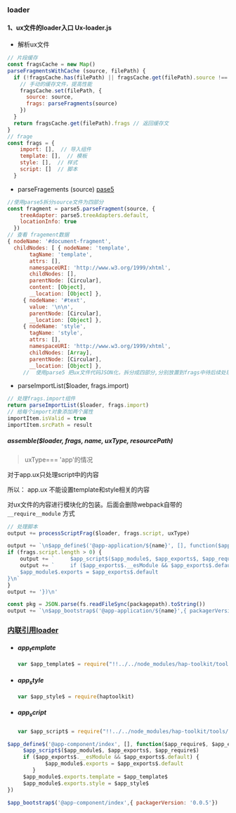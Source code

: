 ### loader



#### 1、ux文件的loader入口 Ux-loader.js



* 解析ux文件

```javascript
// 片段缓存
const fragsCache = new Map()
parseFragmentsWithCache (source, filePath) {
  if (!fragsCache.has(filePath) || fragsCache.get(filePath).source !== source) {
    // 手动的缓存文件，提高性能
    fragsCache.set(filePath, {
      source: source,
      frags: parseFragments(source)
    })
  }
  return fragsCache.get(filePath).frags // 返回缓存文
}
// frage 
const frags = {
    import: [],  // 导入组件
    template: [],  // 模板
    style: [],  // 样式
    script: []  // 脚本
  }
```



* parseFragements (source) [pase5](https://github.com/inikulin/parse5/blob/master/packages/parse5/docs/index.md#parsefragment)

```javascript
//使用parse5拆分source文件为四部分
const fragment = parse5.parseFragment(source, {
    treeAdapter: parse5.treeAdapters.default,
    locationInfo: true
  })
// 查看 fragement数据
{ nodeName: '#document-fragment',
  childNodes: [ { nodeName: 'template', 
       tagName: 'template',
       attrs: [],
       namespaceURI: 'http://www.w3.org/1999/xhtml',
       childNodes: [],
       parentNode: [Circular],
       content: [Object], 
       __location: [Object] },
     { nodeName: '#text',
       value: '\n\n',
       parentNode: [Circular],
       __location: [Object] },
     { nodeName: 'style',
       tagName: 'style',
       attrs: [],
       namespaceURI: 'http://www.w3.org/1999/xhtml',
       childNodes: [Array],
       parentNode: [Circular],
       __location: [Object] },
     //  使用parse5 把ux文件代码JSON化，拆分成四部分,分别放置到frags中待后续处理
```



* parseImportList($loader, frags.import)

```javascript
// 处理frags.import组件
return parseImportList($loader, frags.import)
// 给每个import对象添加两个属性
importItem.isValid = true
importItem.srcPath = result
```



##### assemble($loader, frags, name, uxType, resourcePath)

> uxType=== 'app'的情况

对于app.ux只处理script中的内容

所以： app.ux 不能设置template和style相关的内容

对ux文件的内容进行模块化的包装。后面会删除webpack自带的	`__require__module` 方式

```javascript
// 处理脚本
output += processScriptFrag($loader, frags.script, uxType)

output += `\n$app_define$('@app-application/${name}', [], function($app_require$, $app_exports$, $app_module$){\n`
if (frags.script.length > 0) {
    output += `     $app_script$($app_module$, $app_exports$, $app_require$)\n`
    output += `     if ($app_exports$.__esModule && $app_exports$.default) {
    $app_module$.exports = $app_exports$.default
}\n`
}
output += '})\n'

const pkg = JSON.parse(fs.readFileSync(packagepath).toString())
output += `\n$app_bootstrap$('@app-application/${name}',{ packagerVersion: '${pkg.subversion.packager}'})\n`

```



### [内联引用loader](https://webpack.docschina.org/concepts/loaders/#%E5%86%85%E8%81%94)

* #### $app_template$

  ```javascript
  var $app_template$ = require("!!../../node_modules/hap-toolkit/tools/packager/webpack/loader/json-loader.js!../../node_modules/hap-toolkit/tools/packager/webpack/loader/template-loader.js!../../node_modules/hap-toolkit/tools/packager/webpack/loader/fragment-loader.js?index=0&type=template!./index.ux?uxType=page")
  ```

* #### $app_style$

  ```javascript
  var $app_style$ = require(haptoolkit)
  ```

* ##### $app_script$

  ```javascript
  var $app_script$ = require("!!../../node_modules/hap-toolkit/tools/packager/webpack/loader/script-loader.js!../../node_modules/babel-loader?presets[]=/Users/chenyong/Work/project/demo/node_modules/babel-preset-env&presets=/Users/chenyong/Work/project/demo/node_modules/babel-preset-env&plugins[]=/Users/chenyong/Work/project/demo/node_modules/hap-toolkit/tools/packager/webpack/loader/jsx-loader.js&plugins=/Users/chenyong/Work/project/demo/node_modules/hap-toolkit/tools/packager/webpack/loader/jsx-loader.js&comments=false!../../node_modules/hap-toolkit/tools/packager/webpack/loader/access-loader.js!../../node_modules/hap-toolkit/tools/packager/webpack/loader/fragment-loader.js?index=0&type=script!./index.ux?uxType=page")
  ```


```javascript
$app_define$('@app-component/index', [], function($app_require$, $app_exports$, $app_module$){
     $app_script$($app_module$, $app_exports$, $app_require$)
     if ($app_exports$.__esModule && $app_exports$.default) {
            $app_module$.exports = $app_exports$.default
        }
     $app_module$.exports.template = $app_template$
     $app_module$.exports.style = $app_style$
})

$app_bootstrap$('@app-component/index',{ packagerVersion: '0.0.5'})

```

